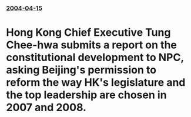 ### [2004-04-15](/news/2004/04/15/index.md)

#  Hong Kong Chief Executive Tung Chee-hwa submits a report on the constitutional development to NPC, asking Beijing's permission to reform the way HK's legislature and the top leadership are chosen in 2007 and 2008.



